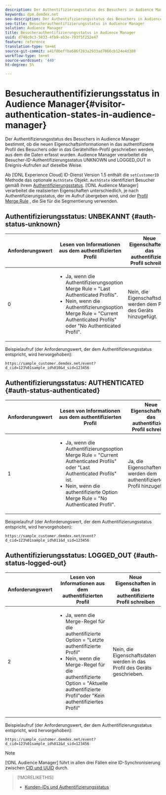 ```yaml
---
description: Der Authentifizierungsstatus des Besuchers in Audience Manager bestimmt, ob die neuen Eigenschaftsinformationen in das authentifizierte Profil des Besuchers oder in das Gerätehilfen-Profil geschrieben werden, aus dem die Daten erfasst wurden. Audience Manager verarbeitet die Besucher-ID-Authentifizierungsstatus UNKNOWN und LOGGED_OUT in Ereignis-Aufrufen auf dieselbe Weise.
keywords: dpm.demdex.net
seo-description: Der Authentifizierungsstatus des Besuchers in Audience Manager bestimmt, ob die neuen Eigenschaftsinformationen in das authentifizierte Profil des Besuchers oder in das Gerätehilfen-Profil geschrieben werden, aus dem die Daten erfasst wurden. Audience Manager verarbeitet die Besucher-ID-Authentifizierungsstatus UNKNOWN und LOGGED_OUT in Ereignis-Aufrufen auf dieselbe Weise.
seo-title: Besucherauthentifizierungsstatus in Audience Manager
solution: Audience Manager
title: Besucherauthentifizierungsstatus in Audience Manager
uuid: d748c0c3-5833-4fb9-ab3e-793f5f252e47
feature: reference
translation-type: tm+mt
source-git-commit: a41f0beffba686f283a2933ad7066cb124e4d380
workflow-type: tm+mt
source-wordcount: '440'
ht-degree: 5%

---
```



# Besucherauthentifizierungsstatus in Audience Manager{#visitor-authentication-states-in-audience-manager}

Der Authentifizierungsstatus des Besuchers in Audience Manager bestimmt, ob die neuen Eigenschaftsinformationen in das authentifizierte Profil des Besuchers oder in das Gerätehilfen-Profil geschrieben werden, aus dem die Daten erfasst wurden. Audience Manager verarbeitet die Besucher-ID-Authentifizierungsstatus UNKNOWN und LOGGED_OUT in Ereignis-Aufrufen auf dieselbe Weise.

Ab [!DNL Experience Cloud] ID-Dienst Version 1.5 enthält die `setCustomerID` Methode das optionale `AuthState` Objekt. `AuthState` identifiziert Besucher gemäß ihrem [Authentifizierungsstatus](https://docs.adobe.com/content/help/en/id-service/using/reference/authenticated-state.html). [!DNL Audience Manager] verarbeitet die realisierten Eigenschaften unterschiedlich, je nach Authentifizierungsstatus, der im Aufruf übergeben wird, und der [Profil Merge Rule](../features/profile-merge-rules/merge-rules-dashboard.md) , die Sie für die Segmentierung verwenden.

## Authentifizierungsstatus: UNBEKANNT {#auth-status-unknown}

| Anforderungswert | **Lesen** von Informationen aus dem authentifizierten Profil | **Neue Eigenschaften in das authentifizierte Profil schreiben** |
---------|----------|---------
| 0 | <ul><li>Ja, wenn die Authentifizierungsoption Merge Rule = &quot;Last Authenticated Profils&quot;.</li><li>Nein, wenn die Authentifizierungsoption Merge Rule = &quot;Current Authenticated Profils&quot; oder &quot;No Authenticated Profil&quot;.</li></ul> | Nein, die Eigenschaftsdaten werden dem Profil des Geräts hinzugefügt. |


Beispielaufruf (der Anforderungswert, der dem Authentifizierungsstatus entspricht, wird hervorgehoben):

`https://sample_customer.demdex.net/event?d_cid=123%01sample_id%010&d_sid=123456`

## Authentifizierungsstatus: AUTHENTICATED {#auth-status-authenticated}

| Anforderungswert | **Lesen** von Informationen aus dem authentifizierten Profil | **Neue Eigenschaften in das authentifizierte Profil schreiben** |
---------|----------|---------
| 1 | <ul><li>Ja, wenn die Authentifizierungsoption Merge Rule = &quot;Current Authenticated Profils&quot; oder &quot;Last Authenticated Profils&quot; ist.</li><li>Nein, wenn die authentifizierte Option Merge Rule = &quot;No Authenticated Profil&quot;.</li></ul> | Ja, die Eigenschaftendaten werden dem authentifizierten Profil hinzugefügt. |

Beispielaufruf (der Anforderungswert, der dem Authentifizierungsstatus entspricht, wird hervorgehoben):

`https://sample_customer.demdex.net/event?d_cid=123%01sample_id%011&d_sid=123456`

## Authentifizierungsstatus: LOGGED_OUT {#auth-status-logged-out}

| Anforderungswert | **Lesen** von Informationen aus dem authentifizierten Profil | **Neue Eigenschaften in das authentifizierte Profil schreiben** |
---------|----------|---------
| 2 | <ul><li>Ja, wenn die Merge-Regel für die authentifizierte Option = &quot;Letzte authentifizierte Profil&quot;</li><li>Nein, wenn die Merge-Regel für die authentifizierte Option = &quot;Aktuelle authentifizierte Profil&quot;oder &quot;Kein authentifiziertes Profil&quot;</li></ul> | Nein, die Eigenschaftsdaten werden in das Profil des Geräts geschrieben. |

Beispielaufruf (der Anforderungswert, der dem Authentifizierungsstatus entspricht, wird hervorgehoben):

`https://sample_customer.demdex.net/event?d_cid=123%01sample_id%012&d_sid=123456`

>[!NOTE]
>
>[!DNL Audience Manager] führt in allen drei Fällen eine ID-Synchronisierung zwischen [CID und UUID](../reference/ids-in-aam.md) durch.

>[!MORELIKETHIS]
>
>* [Kunden-IDs und Authentifizierungsstatus](https://docs.adobe.com/content/help/en/id-service/using/reference/authenticated-state.html)


